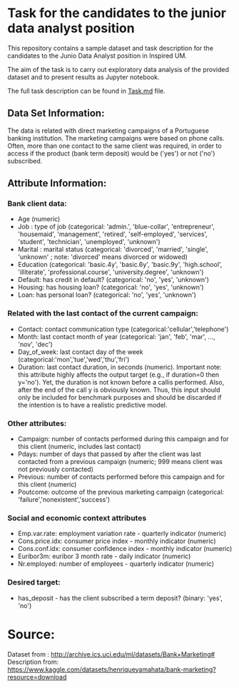 # Task for the candidates to the junior data analyst position


This repository contains a sample dataset and task description for the candidates to the Junio Data Analyst position in Inspired UM. 

The aim of the task is to carry out exploratory data analysis of the provided dataset and to present results as Jupyter notebook. 

The full task description can be found in [Task.md](Task.md) file. 


## Data Set Information:

The data is related with direct marketing campaigns of a Portuguese banking institution. The marketing campaigns were based on phone calls. Often, more than one contact to the same client was required, in order to access if the product (bank term deposit) would be ('yes') or not ('no') subscribed.

## Attribute Information:

### Bank client data:

* Age (numeric)
* Job : type of job (categorical: 'admin.', 'blue-collar', 'entrepreneur', 'housemaid', 'management', 'retired', 'self-employed', 'services', 'student', 'technician', 'unemployed', 'unknown')
* Marital : marital status (categorical: 'divorced', 'married', 'single', 'unknown' ; note: 'divorced' means divorced or widowed)
* Education (categorical: 'basic.4y', 'basic.6y', 'basic.9y', 'high.school', 'illiterate', 'professional.course', 'university.degree', 'unknown')
* Default: has credit in default? (categorical: 'no', 'yes', 'unknown')
* Housing: has housing loan? (categorical: 'no', 'yes', 'unknown')
* Loan: has personal loan? (categorical: 'no', 'yes', 'unknown')

### Related with the last contact of the current campaign:
* Contact: contact communication type (categorical:'cellular','telephone')
* Month: last contact month of year (categorical: 'jan', 'feb', 'mar', …, 'nov', 'dec')
* Day_of_week: last contact day of the week (categorical:'mon','tue','wed','thu','fri')
* Duration: last contact duration, in seconds (numeric). Important note: this attribute highly affects the output target (e.g., if duration=0 then y='no'). Yet, the duration is not known before a callis performed. Also, after the end of the call y is obviously known. Thus, this input should only be included for benchmark purposes and should be discarded if the intention is to have a realistic predictive model.

### Other attributes:
* Campaign: number of contacts performed during this campaign and for this client (numeric, includes last contact)
* Pdays: number of days that passed by after the client was last contacted from a previous campaign (numeric; 999 means client was not previously contacted)
* Previous: number of contacts performed before this campaign and for this client (numeric)
* Poutcome: outcome of the previous marketing campaign (categorical: 'failure','nonexistent','success')

### Social and economic context attributes
* Emp.var.rate: employment variation rate - quarterly indicator (numeric)
* Cons.price.idx: consumer price index - monthly indicator (numeric)
* Cons.conf.idx: consumer confidence index - monthly indicator (numeric)
* Euribor3m: euribor 3 month rate - daily indicator (numeric)
* Nr.employed: number of employees - quarterly indicator (numeric)

### Desired target:
* has_deposit - has the client subscribed a term deposit? (binary: 'yes', 'no')

# Source:
Dataset from : http://archive.ics.uci.edu/ml/datasets/Bank+Marketing#
Description from: https://www.kaggle.com/datasets/henriqueyamahata/bank-marketing?resource=download